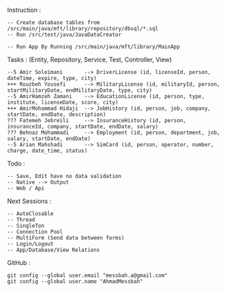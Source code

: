 Instruction : 

    -- Create database tables from /src/main/java/mft/library/repository/dbsql/*.sql
    -- Run /src/test/java/JavaDataCreator

    -- Run App By Running /src/main/java/mft/library/MainApp


Tasks : (Entity, Repository, Service, Test, Controller, View)

    --5 Amir Soleimani       --> DriverLicense (id, licenseId, person, dateTime, expire, type, city)
    +++ Rouzbeh Yousefi      --> MilitaryLicense (id, militaryId, person, startMilitaryDate, endMilitaryDate, type, city)
    --5 AmirHamzeh Zamani    --> EducationLicense (id, person, type, institute, licenseDate, score, city)
    +++ AmirMohammad Hidaji  --> JobHistory (id, person, job, company, startDate, endDate, description)
    ??? Fatemeh Jebreili     --> InsuranceHistory (id, person, insuranceId, company, startDate, endDate, salary)
    ??? Behnaz Mohammadi     --> Employment (id, person, department, job, salary, startDate, endDate)
    --5 Arian Mahshadi       --> SimCard (id, person, operator, number, charge, date_time, status)



Todo :

    -- Save, Edit have no data validation
    -- Native --> Output
    -- Web / Api


Next Sessions :

    -- AutoClosable
    -- Thread
    -- SingleTon
    -- Connection Pool
    -- MultiForm (Send data between forms)
    -- Login/Logout
    -- App/Database/View Relations
    

GitHub :

    git config --global user.email "messbah.a@gmail.com" 
    git config --global user.name "AhmadMessbah"
